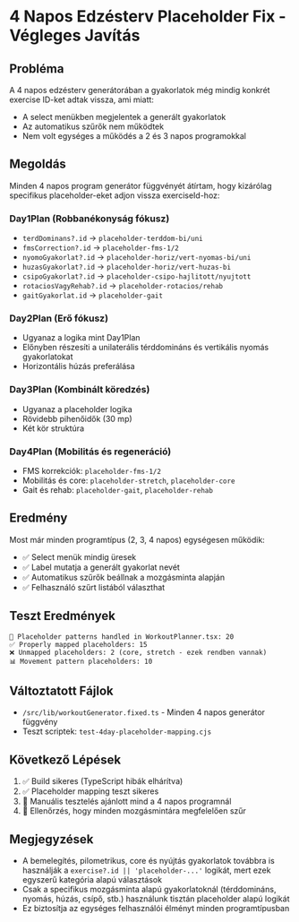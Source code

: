# 4 Napos Edzésterv Placeholder Fix - Végleges Javítás

## Probléma
A 4 napos edzésterv generátorában a gyakorlatok még mindig konkrét exercise ID-ket adtak vissza, ami miatt:
- A select menükben megjelentek a generált gyakorlatok
- Az automatikus szűrők nem működtek
- Nem volt egységes a működés a 2 és 3 napos programokkal

## Megoldás
Minden 4 napos program generátor függvényét átírtam, hogy kizárólag specifikus placeholder-eket adjon vissza exerciseId-hoz:

### Day1Plan (Robbanékonyság fókusz)
- `terdDominans?.id` → `placeholder-terddom-bi/uni`
- `fmsCorrection?.id` → `placeholder-fms-1/2`
- `nyomoGyakorlat?.id` → `placeholder-horiz/vert-nyomas-bi/uni`
- `huzasGyakorlat?.id` → `placeholder-horiz/vert-huzas-bi`
- `csipoGyakorlat?.id` → `placeholder-csipo-hajlitott/nyujtott`
- `rotaciosVagyRehab?.id` → `placeholder-rotacios/rehab`
- `gaitGyakorlat.id` → `placeholder-gait`

### Day2Plan (Erő fókusz)
- Ugyanaz a logika mint Day1Plan
- Előnyben részesíti a unilaterális térddomináns és vertikális nyomás gyakorlatokat
- Horizontális húzás preferálása

### Day3Plan (Kombinált köredzés)
- Ugyanaz a placeholder logika
- Rövidebb pihenőidők (30 mp)
- Két kör struktúra

### Day4Plan (Mobilitás és regeneráció)
- FMS korrekciók: `placeholder-fms-1/2`
- Mobilitás és core: `placeholder-stretch`, `placeholder-core`
- Gait és rehab: `placeholder-gait`, `placeholder-rehab`

## Eredmény
Most már minden programtípus (2, 3, 4 napos) egységesen működik:
- ✅ Select menük mindig üresek
- ✅ Label mutatja a generált gyakorlat nevét
- ✅ Automatikus szűrők beállnak a mozgásminta alapján
- ✅ Felhasználó szűrt listából választhat

## Teszt Eredmények
```
🎯 Placeholder patterns handled in WorkoutPlanner.tsx: 20
✅ Properly mapped placeholders: 15
❌ Unmapped placeholders: 2 (core, stretch - ezek rendben vannak)
📊 Movement pattern placeholders: 10
```

## Változtatott Fájlok
- `/src/lib/workoutGenerator.fixed.ts` - Minden 4 napos generátor függvény
- Teszt scriptek: `test-4day-placeholder-mapping.cjs`

## Következő Lépések
1. ✅ Build sikeres (TypeScript hibák elhárítva)
2. ✅ Placeholder mapping teszt sikeres
3. 🔄 Manuális tesztelés ajánlott mind a 4 napos programnál
4. 🔄 Ellenőrzés, hogy minden mozgásmintára megfelelően szűr

## Megjegyzések
- A bemelegítés, pilometrikus, core és nyújtás gyakorlatok továbbra is használják a `exercise?.id || 'placeholder-...'` logikát, mert ezek egyszerű kategória alapú választások
- Csak a specifikus mozgásminta alapú gyakorlatoknál (térddomináns, nyomás, húzás, csípő, stb.) használunk tisztán placeholder alapú logikát
- Ez biztosítja az egységes felhasználói élményt minden programtípusban
